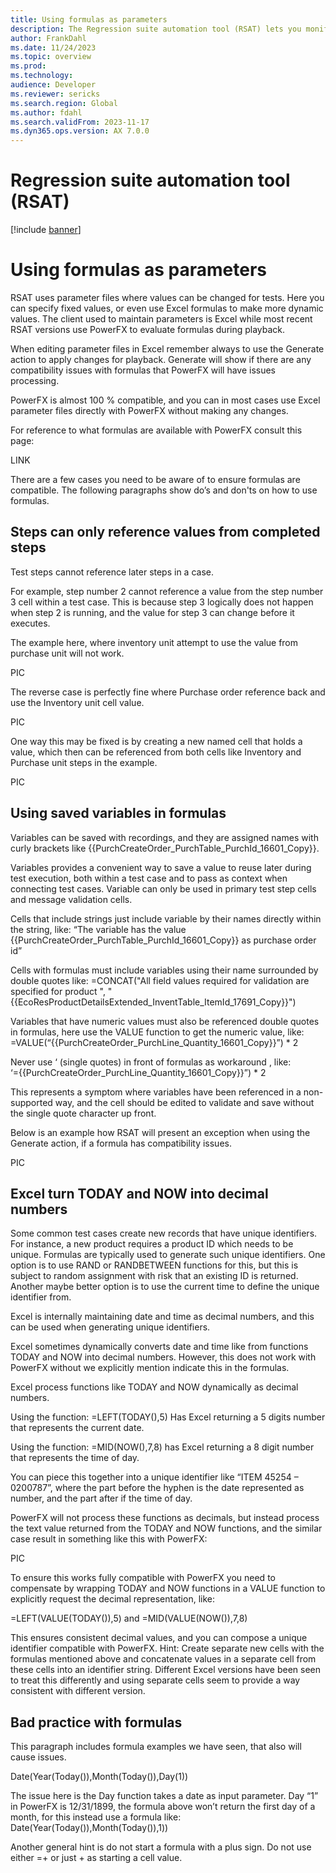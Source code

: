 ```yaml
---
title: Using formulas as parameters
description: The Regression suite automation tool (RSAT) lets you monify test parameter, this topic discuss the use of formulas with such parameters.
author: FrankDahl
ms.date: 11/24/2023
ms.topic: overview
ms.prod: 
ms.technology: 
audience: Developer
ms.reviewer: sericks
ms.search.region: Global
ms.author: fdahl
ms.search.validFrom: 2023-11-17
ms.dyn365.ops.version: AX 7.0.0
---
```


# Regression suite automation tool (RSAT)

[!include [banner](../../includes/banner.md)]


# Using formulas as parameters

RSAT uses parameter files where values can be changed for tests. Here you can specify fixed values, or even use Excel formulas to make more dynamic values. The client used to maintain parameters is Excel while most recent RSAT versions use PowerFX to evaluate formulas during playback.

When editing parameter files in Excel remember always to use the Generate action to apply changes for playback. Generate will show if there are any compatibility issues with formulas that PowerFX will have issues processing.

PowerFX is almost 100 % compatible, and you can in most cases use Excel parameter files directly with PowerFX without making any changes.

For reference to what formulas are available with PowerFX consult this page:

LINK

There are a few cases you need to be aware of to ensure formulas are compatible. The following paragraphs show do’s and don'ts on how to use formulas.

## Steps can only reference values from completed steps

Test steps cannot reference later steps in a case. 

For example, step number 2 cannot reference a value from the step number 3 cell within a test case. This is because step 3 logically does not happen when step 2 is running, and the value for step 3 can change before it executes. 

The example here, where inventory unit attempt to use the value from purchase unit will not work.

PIC

The reverse case is perfectly fine where Purchase order reference back and use the Inventory unit cell value.

PIC

One way this may be fixed is by creating a new named cell that holds a value, which then can be referenced from both cells like Inventory and Purchase unit steps in the example.

PIC

## Using saved variables in formulas

Variables can be saved with recordings, and they are assigned names with curly brackets like {{PurchCreateOrder_PurchTable_PurchId_16601_Copy}}.

Variables provides a convenient way to save a value to reuse later during test execution, both within a test case and to pass as context when connecting test cases. Variable can only be used in primary test step cells and message validation cells.

Cells that include strings just include variable by their names directly within the string, like: “The variable has the value {{PurchCreateOrder_PurchTable_PurchId_16601_Copy}} as purchase order id”

Cells with formulas must include variables using their name surrounded by double quotes like:
=CONCAT("All field values required for validation are specified for product ", "{{EcoResProductDetailsExtended_InventTable_ItemId_17691_Copy}}")

Variables that have numeric values must also be referenced double quotes in formulas, here use the VALUE function to get the numeric value, like: =VALUE(“{{PurchCreateOrder_PurchLine_Quantity_16601_Copy}}”) * 2

Never use ‘ (single quotes) in front of formulas as workaround , like:  
‘={{PurchCreateOrder_PurchLine_Quantity_16601_Copy}}”) * 2

This represents a symptom where variables have been referenced in a non-supported way, and the cell should be edited to validate and save without the single quote character up front.

Below is an example how RSAT will present an exception when using the Generate action, if a formula has compatibility issues.

PIC

## Excel turn TODAY and NOW into decimal numbers

Some common test cases create new records that have unique identifiers. For instance, a new product requires a product ID which needs to be unique.  Formulas are typically used to generate such unique identifiers. One option is to use RAND or RANDBETWEEN functions for this, but this is subject to random assignment with risk that an existing ID is returned. Another maybe better option is to use the current time to define the unique identifier from.

Excel is internally maintaining date and time as decimal numbers, and this can be used when generating unique identifiers.

Excel sometimes dynamically converts date and time like from functions TODAY and NOW into decimal numbers. However, this does not work with PowerFX without we explicitly mention indicate this in the formulas.

Excel process functions like TODAY and NOW dynamically as decimal numbers.

Using the function:
=LEFT(TODAY(),5)
Has Excel returning a 5 digits number that represents the current date.

Using the function:
=MID(NOW(),7,8)
has Excel returning a 8 digit number that represents the time of day.


You can piece this together into a unique identifier like “ITEM 45254 – 0200787”, where the part before the hyphen is the date represented as number, and the part after if the time of day.

PowerFX will not process these functions as decimals, but instead process the text value returned from the TODAY and NOW functions, and the similar case result in something like this with PowerFX:

PIC

To ensure this works fully compatible with PowerFX you need to compensate by wrapping TODAY and NOW functions in a VALUE function to explicitly request the decimal representation, like:

=LEFT(VALUE(TODAY()),5)
and
=MID(VALUE(NOW()),7,8)

This ensures consistent decimal values, and you can compose a unique identifier compatible with PowerFX. Hint: Create separate new cells with the formulas mentioned above and concatenate values in a separate cell from these cells into an identifier string. Different Excel versions have been seen to treat this differently and using separate cells seem to provide a way consistent with different version.

## Bad practice with formulas

This paragraph includes formula examples we have seen, that also will cause issues.

Date(Year(Today()),Month(Today()),Day(1))

The issue here is the Day function takes a date as input parameter. Day “1” in PowerFX is 12/31/1899, the formula above won’t return the first day of a month, for this instead use a formula like: 
Date(Year(Today()),Month(Today()),1))

Another general hint is do not start a formula with a plus sign. Do not use either =+ or just + as starting a cell value.
